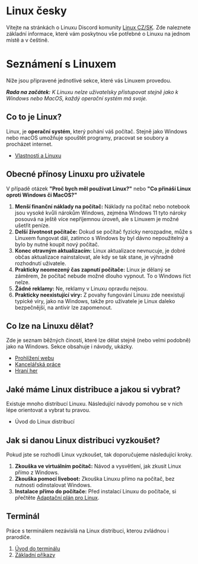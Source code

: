 # Linux česky
Vítejte na stránkách o Linuxu Discord komunity [Linux CZ/SK](https://discord.gg/6uwJTRJMMB). Zde naleznete základní informace, které vám poskytnou vše potřebné o Linuxu na jednom místě a v češtině.

# Seznámení s Linuxem
Níže jsou připravené jednotlivé sekce, které vás Linuxem provedou.

***Rada na začátek:** K Linuxu nelze uživatelsky přistupovat stejně jako k Windows nebo MacOS, každý operační systém má svoje.*

## Co to je Linux?
Linux, je **operační systém**, který pohání váš počítač. Stejně jako Windows nebo macOS umožňuje spouštět programy, pracovat se soubory a procházet internet.
- [Vlastnosti a Linuxu](vlastnosti-linuxu.md)

## Obecné přínosy Linuxu pro uživatele
V případě otázek **"Proč bych měl používat Linux?"** nebo **"Co přináší Linux oproti Windows či MacOS?"**
1. **Menší finanční náklady na počítač:** Náklady na počítač nebo notebook jsou vysoké kvůli nárokům Windows, zejména Windows 11 tyto nároky posouvá na ještě více nepříjemnou úroveň, ale s Linuxem je možné ušetřit peníze.
2. **Delší životnost počítače:** Dokud se počítač fyzicky nerozpadne, může s Linuxem fungovat dál, zatímco s Windows by byl dávno nepoužitelný a bylo by nutné koupit nový počítač.
3. **Konec otravným aktualizacím:** Linux aktualizace nevnucuje, je dobré občas aktualizace nainstalovat, ale kdy se tak stane, je výhradně rozhodnutí uživatele.
4. **Prakticky neomezený čas zapnutí počítače:** Linux je dělaný se záměrem, že počítač nebude možné dlouho vypnout. To o Windows říct nelze.
5. **Žádné reklamy:** Ne, reklamy v Linuxu opravdu nejsou.
6. **Prakticky neexistující viry:** Z povahy fungování Linuxu zde neexistují typické viry, jako na Windows, takže pro uživatele je Linux daleko bezpečnější, na antivir lze zapomenout.

## Co lze na Linuxu dělat?
Zde je seznam běžných čiností, které lze dělat stejně (nebo velmi podobně) jako na Windows. Sekce obsahuje i návody, ukázky.
- [Prohlížení webu](co-lze-na-linuxu-delat/prohlizeni-webu.md)
- [Kancelářská práce](co-lze-na-linuxu-delat/kancelarska-prace.md)
- [Hraní her](co-lze-na-linuxu-delat/hrani-her/hrani-her.md)

## Jaké máme Linux distribuce a jakou si vybrat?
Existuje mnoho distribucí Linuxu. Následující návody pomohou se v nich lépe orientovat a vybrat tu pravou.
- Úvod do Linux distribucí

## Jak si danou Linux distribuci vyzkoušet?
Pokud jste se rozhodli Linux vyzkoušet, tak doporučujeme následující kroky.
1. **Zkouška ve virtuálním počítač:** Návod a vysvětlení, jak zkusit Linux přímo z Windows.
2. **Zkouška pomocí liveboot:** Zkouška Linuxu přímo na počítač, bez nutnosti odinstalovat Windows.
3. **Instalace přímo do počítače:** Před instalací Linuxu do počítače, si přečtěte [Adaptační plán pro Linux](jak-vyzkouset-linux/adaptacni-plan-pro-linux.md).

## Terminál
Práce s terminálem nezávislá na Linux distribuci, kterou zvládnou i prarodiče.  
1. [Úvod do terminálu](terminal/uvod-do-terminal.md)  
2. [Základní příkazy](terminal/zakladni-prikazy.md)  
